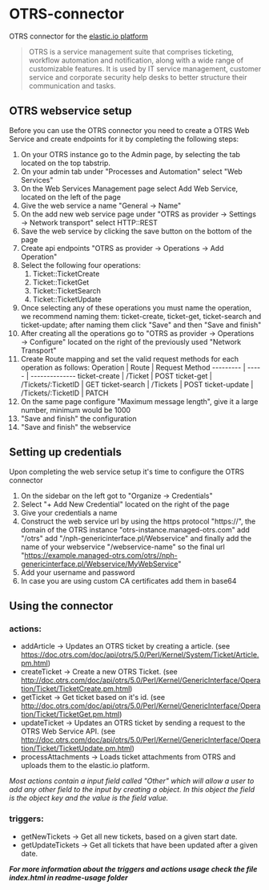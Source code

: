 # OTRS-connector

OTRS connector for the [elastic.io platform](http://www.elastic.io "elastic.io platform")

> OTRS is a service management suite that comprises ticketing, workflow automation and notification, 
along with a wide range of customizable features. It is used by IT service management, 
customer service and corporate security help desks to better structure their communication and tasks.

## OTRS webservice setup
Before you can use the OTRS connector you need to create a OTRS Web Service and create endpoints for it
by completing the following steps:
1. On your OTRS instance go to the Admin page, by selecting the tab located on the top tabstrip.
2. On your admin tab under "Processes and Automation" select "Web Services"
3. On the Web Services Management page select Add Web Service, located on the left of the page
4. Give the web service a name "General → Name"
5. On the add new web service page under "OTRS as provider → Settings → Network transport" select
HTTP::REST 
6. Save the web service by clicking the save button on the bottom of the page
7. Create api endpoints "OTRS as provider → Operations → Add Operation"
8. Select the following four operations:
    1. Ticket::TicketCreate
    2. Ticket::TicketGet
    3. Ticket::TicketSearch
    4. Ticket::TicketUpdate
9. Once selecting any of these operations you must name the operation, we recommend naming them: ticket-create, ticket-get, ticket-search and ticket-update; after naming them click "Save" and then "Save and finish"
10. After creating all the operations go to "OTRS as provider → Operations → Configure" located on the right of the previously used "Network Transport"
11. Create Route mapping and set the valid request methods for each operation as follows:
    Operation | Route | Request Method
    --------- | ----- | --------------
    ticket-create | /Ticket | POST
    ticket-get | /Tickets/:TicketID | GET
    ticket-search | /Tickets | POST
    ticket-update | /Tickets/:TicketID | PATCH
12. On the same page configure "Maximum message length", give it a large number, minimum would be 1000
13. "Save and finish" the configuration
14. "Save and finish" the webservice

## Setting up credentials
Upon completing the web service setup it's time to configure the OTRS connector
1. On the sidebar on the left got to "Organize → Credentials"
2. Select "+ Add New Credential" located on the right of the page
3. Give your credentials a name
4. Construct the web service url by using the https protocol "https://", the domain of the OTRS instance "otrs-instance.managed-otrs.com" add "/otrs" add "/nph-genericinterface.pl/Webservice" and finally add the name of your webservice "/webservice-name"
  so the final url "https://example.managed-otrs.com/otrs//nph-genericinterface.pl/Webservice/MyWebService"
5. Add your username and password
6. In case you are using custom CA certificates add them in base64

## Using the connector
### actions: 
* addArticle → Updates an OTRS ticket by creating a article.
 (see https://doc.otrs.com/doc/api/otrs/5.0/Perl/Kernel/System/Ticket/Article.pm.html)     
* createTicket → Create a new OTRS Ticket.
 (see http://doc.otrs.com/doc/api/otrs/5.0/Perl/Kernel/GenericInterface/Operation/Ticket/TicketCreate.pm.html)
* getTicket → Get ticket based on it's id.
(see http://doc.otrs.com/doc/api/otrs/5.0/Perl/Kernel/GenericInterface/Operation/Ticket/TicketGet.pm.html)
* updateTicket → Updates an OTRS ticket by sending a request to the OTRS Web Service API.
(see http://doc.otrs.com/doc/api/otrs/5.0/Perl/Kernel/GenericInterface/Operation/Ticket/TicketUpdate.pm.html)
* processAttachments → Loads ticket attachments from OTRS and uploads them to the elastic.io platform.

_Most actions contain a input field called "Other" which will allow a user to add any other field to the input by creating a object. In this object the field is the object key and the value is the field value._
  
### triggers:
* getNewTickets → Get all new tickets, based on a given start date.
* getUpdateTickets → Get all tickets that have been updated after a given date.

_**For more information about the triggers and actions usage check the file index.html in readme-usage folder**_